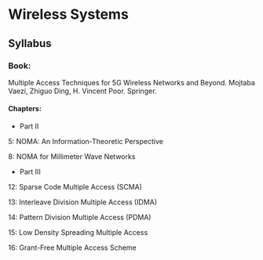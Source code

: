 # Wireless Systems

## Syllabus

### Book: 

Multiple Access Techniques for 5G Wireless Networks and Beyond. Mojtaba Vaezi, Zhiguo Ding, H. Vincent Poor. Springer.

#### Chapters:

- Part II

5: NOMA: An Information-Theoretic Perspective

8: NOMA for Millimeter Wave Networks

- Part III

12: Sparse Code Multiple Access (SCMA) 

13: Interleave Division Multiple Access (IDMA) 

14: Pattern Division Multiple Access (PDMA) 

15: Low Density Spreading Multiple Access 

16: Grant-Free Multiple Access Scheme